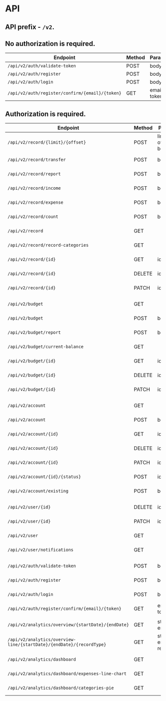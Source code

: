 # API

## API prefix - `/v2`.

## No authorization is required.

| Endpoint                                        | Method | Parameter    | In         | Required |
|-------------------------------------------------|--------|--------------|------------|----------|
| `/api/v2/auth/validate-token`                   | POST   | body         | body       | ✔        |
| `/api/v2/auth/register`                         | POST   | body         | body       | ✔        |
| `/api/v2/auth/login`                            | POST   | body         | body       | ✔        |
| `/api/v2/auth/register/confirm/{email}/{token}` | GET    | email, token | path, path | ✔, ✔     |

## Authorization is required.

| Endpoint                                                             | Method | Parameter                      | In               | Required | Access      |
|----------------------------------------------------------------------|--------|--------------------------------|------------------|----------|-------------|
| `/api/v2/record/{limit}/{offset}`                                    | POST   | limit, offset, body            | path, path, body | ✔, ✔, ✔  | Bearer Auth |
| `/api/v2/record/transfer`                                            | POST   | body                           | body             | ✔        | Bearer Auth |
| `/api/v2/record/report`                                              | POST   | body                           | body             | ✔        | Bearer Auth |
| `/api/v2/record/income`                                              | POST   | body                           | body             | ✔        | Bearer Auth |
| `/api/v2/record/expense`                                             | POST   | body                           | body             | ✔        | Bearer Auth |
| `/api/v2/record/count`                                               | POST   | body                           | body             | ✔        | Bearer Auth |
| `/api/v2/record`                                                     | GET    |                                |                  |          | Bearer Auth |
| `/api/v2/record/record-categories`                                   | GET    |                                |                  |          | Bearer Auth |
| `/api/v2/record/{id}`                                                | GET    | id                             | path             | ✔        | Bearer Auth |
| `/api/v2/record/{id}`                                                | DELETE | id                             | path             | ✔        | Bearer Auth |
| `/api/v2/record/{id}`                                                | PATCH  | id, body                       | path, body       | ✔, ✔     | Bearer Auth |
|                                                                      |        |                                |                  |          |             |
| `/api/v2/budget`                                                     | GET    |                                |                  |          | Bearer Auth |
| `/api/v2/budget`                                                     | POST   | body                           | body             | ✔        | Bearer Auth |
| `/api/v2/budget/report`                                              | POST   | body                           | body             | ✔        | Bearer Auth |
| `/api/v2/budget/current-balance`                                     | GET    |                                |                  |          | Bearer Auth |
| `/api/v2/budget/{id}`                                                | GET    | id                             | path             | ✔        | Bearer Auth |
| `/api/v2/budget/{id}`                                                | DELETE | id                             | path             | ✔        | Bearer Auth |
| `/api/v2/budget/{id}`                                                | PATCH  | id, body                       | path, body       | ✔, ✔     | Bearer Auth |
|                                                                      |        |                                |                  |          |             |
| `/api/v2/account`                                                    | GET    |                                |                  |          | Bearer Auth |
| `/api/v2/account`                                                    | POST   | body                           | body             | ✔        | Bearer Auth |
| `/api/v2/account/{id}`                                               | GET    | id                             | path             | ✔        | Bearer Auth |
| `/api/v2/account/{id}`                                               | DELETE | id                             | path             | ✔        | Bearer Auth |
| `/api/v2/account/{id}`                                               | PATCH  | id, body                       | path, body       | ✔, ✔     | Bearer Auth |
| `/api/v2/account/{id}/{status}`                                      | POST   | id, status                     | path, path       | ✔, ✔     | Bearer Auth |
| `/api/v2/account/existing`                                           | POST   | body                           | body             | ✔        | Bearer Auth |
|                                                                      |        |                                |                  |          |             |
| `/api/v2/user/{id}`                                                  | DELETE | id                             | path             | ✔        | Bearer Auth |
| `/api/v2/user/{id}`                                                  | PATCH  | id, body                       | path, body       | ✔, ✔     | Bearer Auth |
| `/api/v2/user`                                                       | GET    |                                |                  |          | Bearer Auth |
| `/api/v2/user/notifications`                                         | GET    |                                |                  |          | Bearer Auth |
|                                                                      |        |                                |                  |          |             |
| `/api/v2/auth/validate-token`                                        | POST   | body                           | body             | ✔        | Bearer Auth |
| `/api/v2/auth/register`                                              | POST   | body                           | body             | ✔        | Bearer Auth |
| `/api/v2/auth/login`                                                 | POST   | body                           | body             | ✔        | Bearer Auth |
| `/api/v2/auth/register/confirm/{email}/{token}`                      | GET    | email, token                   | path, path       | ✔, ✔     | Bearer Auth |
|                                                                      |        |                                |                  |          |             |
| `/api/v2/analytics/overview/{startDate}/{endDate}`                   | GET    | startDate, endDate             | path, path       | ✔, ✔     | Bearer Auth |
| `/api/v2/analytics/overview-line/{startDate}/{endDate}/{recordType}` | GET    | startDate, endDate, recordType | path, path, path | ✔, ✔, ✔  | Bearer Auth |
| `/api/v2/analytics/dashboard`                                        | GET    |                                |                  |          | Bearer Auth |
| `/api/v2/analytics/dashboard/expenses-line-chart`                    | GET    |                                |                  |          | Bearer Auth |
| `/api/v2/analytics/dashboard/categories-pie`                         | GET    |                                |                  |          | Bearer Auth |

